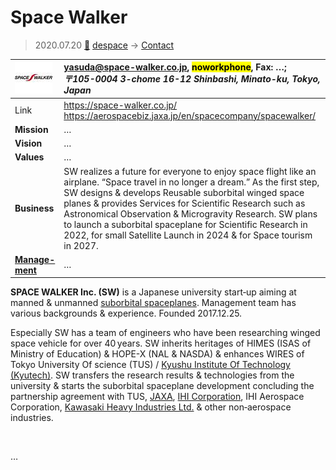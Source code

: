 # Space Walker
> 2020.07.20 [🚀](../index/index.md) [despace](index.md) → [Contact](contact.md)

|[![](f/contact/s/spacewalker_logo1_thumb.jpg)](f/contact/s/spacewalker_logo1.png)|<yasuda@space-walker.co.jp>, <mark>noworkphone</mark>, Fax: …;<br> *〒105-0004 3-chome 16-12 Shinbashi, Minato-ku, Tokyo, Japan*|
|:--|:--|
|Link|<https://space-walker.co.jp/><br> <https://aerospacebiz.jaxa.jp/en/spacecompany/spacewalker/>|
|**Mission**|…|
|**Vision**|…|
|**Values**|…|
|**Business**|SW realizes a future for everyone to enjoy space flight like an airplane. “Space travel in no longer a dream.” As the first step, SW designs & develops Reusable suborbital winged space planes & provides Services for Scientific Research such as Astronomical Observation & Microgravity Research. SW plans to launch a suborbital spaceplane for Scientific Research in 2022, for small Satellite Launch in 2024 & for Space tourism in 2027.|
|**[Manage-<br>ment](mgmt.md)**|…|

**SPACE WALKER Inc. (SW)** is a Japanese university start‑up aiming at manned & unmanned [suborbital spaceplanes](sc.md). Management team has various backgrounds & experience. Founded 2017.12.25.

Especially SW has a team of engineers who have been researching winged space vehicle for over 40 years. SW inherits heritages of HIMES (ISAS of Ministry of Education) & HOPE-X (NAL & NASDA) & enhances WIRES of Tokyo University Of science (TUS) / [Kyushu Institute Of Technology (Kyutech)](kyutech.md). SW transfers the research results & technologies from the university & starts the suborbital spaceplane development concluding the partnership agreement with TUS, [JAXA](zz_jaxa.md), [IHI Corporation](zz_ihi.md), IHI Aerospace Corporation, [Kawasaki Heavy Industries Ltd.](zz_kawasaki_hvi.md) & other non‑aerospace industries.

<p style="page-break-after:always"> </p>

…

